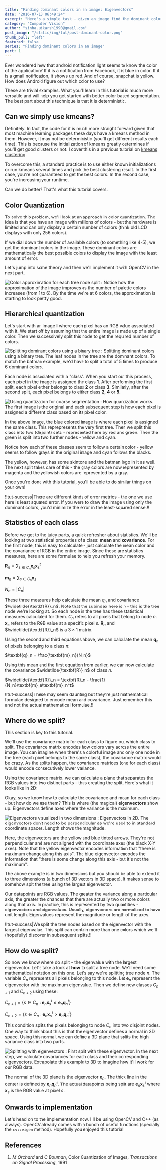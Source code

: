 ```yaml
---
title: "Finding dominant colors in an image: Eigenvectors"
date: "2016-07-10 06:49:24"
excerpt: "Here's a simple task - given an image find the dominant colors in the image. I'll walk you through a lesser known technique that does not use kmeans."
category: "Computer Vision"
author: "sinha.utkarsh1990@gmail.com"
post_image: "/static/img/tut/post-dominant-color.png"
thumb_pull: "left"
featured: false
series: "Finding dominant colors in an image"
part: 1
---
```


Ever wondered how that android notification light seems to know the color of the application? If it is a notification from Facebook, it is blue in color. If it is a gmail notification, it shows up red. And of course, snapchat is yellow. How does Android figure out which color to use?

These are trivial examples. What you'll learn in this tutorial is much more versatile and will help you get started with better color based segmentation. The best part about this technique is that it is deterministic.

## Can we simply use kmeans?
Definitely. In fact, the code for it is much more straight forward given that most machine learning packages these days have a kmeans method in them. However, it may not be deterministic (you'll get different results each time). This is because the initialization of kmeans greatly determines if you'll get good clusters or not. I cover this in a previous tutorial on [kmeans clustering](/tutorials/kmeans-clustering/).

To overcome this, a standard practice is to use either known initializations or run kmeans several times and pick the best clustering result. In the first case, you're not guaranteed to get the best colors. In the second case, you're increasing your runtime.

Can we do better? That's what this tutorial covers.

## Color Quantization
To solve this problem, we'll look at an approach in color quantization. The idea is that you have an image with millions of colors - but the hardware is limited and can only display a certain number of colors (think old LCD displays with only 256 colors).

If we dial down the number of available colors (to something like 4-5), we get the dominant colors in the image. These dominant colors are mathematically the best possible colors to display the image with the least amount of error.

Let's jump into some theory and then we'll implement it with OpenCV in the next part.


![Color approximation for each tree node split](/static/img/tut/dominant-color-quantization-approx.png)
: Notice how the approximation of the image improves as the number of palette colors increases (from 1 to 6). By the time we're at 6 colors, the approximation is starting to look pretty good.

## Hierarchical quantization
Let's start with an image $\textbf{I}$ where each pixel has an RGB value associated with it. We start off by assuming that the entire image is made up of a single color. Then we successively split this node to get the required number of colors.

![Splitting dominant colors using a binary tree](/static/img/tut/dominant-color-quantization.png)
: Splitting dominant colors using a binary tree. The leaf nodes in the tree are the dominant colors. To match the batman example, we'd have to split a total of 5 times to produce 6 dominant colors.

Each node is associated with a "class". When you start out this process, each pixel in the image is assigned the class **1**. After performing the first split, each pixel either belongs to class **2** or class **3**. Similarly, after the second split, each pixel belongs to either class **2**, **4** or **5**.

![Using quantization for coarse segmentation](/static/img/tut/dominant-color-segmentation.png)
: How quantization works. The first image is the original and each subsequent step is how each pixel is assigned a different class based on its pixel color.

In the above image, the blue colored image is where each pixel is assigned the same class. This reprepresents the very first tree. Then we split this class into two (disjoint) sets - represented here by red and green. Then the green is split into two further nodes - yellow and cyan.

Notice how each of these classes seem to follow a certain color - yellow seems to follow grays in the original image and cyan follows the blacks.

The yellow, however, has some skintone and the batman logo in it as well. The next split takes care of this - the gray colors are now represented by magenta and the yellowish colors are represented by a gray.

Once you're done with this tutorial, you'll be able to do similar things on your own!


!!tut-success|There are different kinds of error metrics - the one we use here is least squared error. If you were to draw the image using only the dominant colors, you'd minimize the error in the least-squared sense.!!


## Statistics of each class
Before we get to the juicy parts, a quick refresher about statistics. We'll be looking at two statistical properties of a class: __mean__ and __covariance__. For the first node, this is easy to calculate - just calculate the mean color and the covariance of RGB in the entire image. Since these are statistics measures, here are some formulae to help you refresh your memory.

$\textbf{R}_n = \sum_{s \in C_n} \textbf{x}_s\textbf{x}_s^{t}$

$\textbf{m}_n = \sum_{s \in C_n} \textbf{x}_s$

$N_n = |C_n|$

These three measures help calculate the mean $q_n$ and covariance $\widetilde{\textbf{R}}_n$. Note that the subindex here is $n$ - this is the tree node we're looking at. So each node in the tree has these statistical measures calculated for them. $C_n$ refers to all pixels that belong to node $n$. $\textbf{x}_s$ refers to the RGB value at a specific pixel $s$. $\textbf{R}_n$ and $\widetilde{\textbf{R}}_n$ is a $3\times 1$ matrix.

Using the second and third equations above, we can calculate the mean $\textbf{q}_n$ of pixels belonging to a class $n$:

$\textbf{q}_n = \frac{\textbf{m}_n}{N_n}$

Using this mean and the first equation from earlier, we can now calculate the covariance $\widetilde{\textbf{R}}_n$ of class $n$.

$\widetilde{\textbf{R}}_n = \textbf{R}_n - \frac{1}{N_n}\textbf{m}_n\textbf{m}_n^t$

!!tut-success|These may seem daunting but they're just mathematical formulae designed to encode mean and covariance. Just remember this and not the actual mathematical formulae.!!

## Where do we split?
This section is key to this tutorial.

We'll use the covariance matrix for each class to figure out which class to split. The covariance matrix encodes how colors vary across the entire image. You can imagine when there's a colorful image and only one node in the tree (each pixel belongs to the same class), the covariance matrix would be crazy. As the splits happen, the covariance matrices (one for each class) would encode consecutively lower variance.

Using the covariance matrix, we can calculate a plane that separates the RGB values into two distinct parts - thus creating the split. Here's what it looks like in 2D:

Okay, so we know how to calculate the covariance and mean for each class - but how do we use them? This is where (the magical) **eigenvectors** show up. Eigenvectors define axes where the variance is the maximum.

![Eigenvectors visualized in two dimensions](/static/img/tut/eigenvectors.png)
: Eigenvectors in 2D. The eigenvectors don't need to be perpendicular as we're used to in standard coordinate spaces. Length shows the magnitude.

Here, the eigenvectors are the yellow and blue tinted arrows. They're not perpendicular and are not aligned with the coordinate axes (the black X-Y axes). Note that the yellow eigenvector encodes information that "there is maximum change along this axis". The blue eigenvector encodes the information that "there is some change along this axis - but it's not the maximum".

The above example is in two dimensions but you should be able to extend it to three dimensions (a bunch of 3D vectors in 3D space). It makes sense to somehow spit the tree using the largest eigenvector.

Our datapoints are RGB values. The greater the variance along a particular axis, the greater the chances that there are actually two or more colors along that axis. In practice, this is represented by two quantities - eigenvectors and eigenvalues. Usually, eigenvectors are normalized to have unit length. Eigenvalues represent the magnitude or length of the axes.

!!tut-success|We split the tree nodes based on the eigenvector with the largest eigenvalue. This split can contain more than one colors which we'll (hopefully) discover in subsequent splits.!!

## How do we split?
So now we know where do split - the eigenvalue with the largest eigenvector. Let's take a look at **how** to split a tree node. We'll need some mathematical notation on this one. Let's say we're splitting tree node $n$. The variable $C_n$ represents all pixels belonging to this node. Let $\textbf{e}_n$ represent the eigenvector with the maximum eigenvalue. Then we define new classes $C_{n+1}$ and $C_{n+2}$ using these:

$C_{n+1} = \{ s \in C_n : \textbf{e}_n\textbf{x}_s^{t} \le \textbf{e}_n\textbf{q}_n^t\}$

$C_{n+2} = \{ s \in C_n : \textbf{e}_n\textbf{x}_s^{t} > \textbf{e}_n\textbf{q}_n^t\}$

This condition splits the pixels belonging to node $C_n$ into two disjoint nodes. One way to think about this is that the eigenvector defines a normal in 3D space. Using this normal, we can define a 3D plane that splits the high variance class into two parts.

![Splitting with eigenvectors](/static/img/tut/eigenvector-split.png)
: First split with these eigenvector. In the next step, we calculate covariances for each class and their corresponding eigenvectors. Extrapolate this example to 3D to imagine how it'll work for our RGB data.

The normal of the 3D plane is the eigenvector $\textbf{e}_n$. The thick line in the center is defined by $\textbf{e}_n\textbf{q}_n^t$. The actual datapoints being split are $\textbf{e}_n\textbf{x}_s^t$ where $\textbf{x}_s$ is the RGB value at pixel $s$.

## Onwards to implementation
Let's head on to the implementation now. I'll be using OpenCV and C++ (as always). OpenCV already comes with a bunch of useful functions (specially the `cv::eigen` method). Hopefully you enjoyed this tutorial!

## References
1. _M Orchard_ and _C Bouman_, Color Quantization of Images, _Transactions on Signal Processing_, 1991

